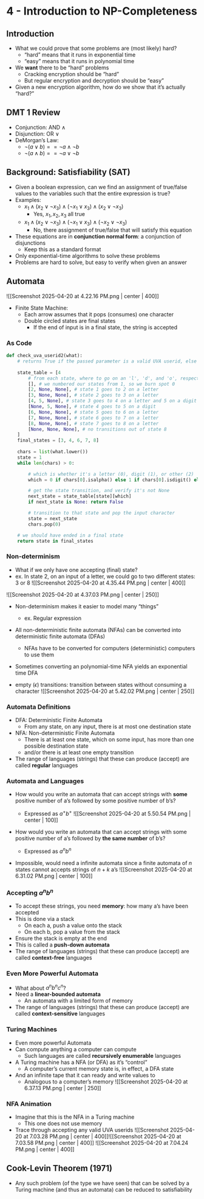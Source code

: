 # 4 - Introduction to NP-Completeness

## Introduction
- What we could prove that some problems are (most likely) hard?
	- “hard” means that it runs in exponential time
	- “easy” means that it runs in polynomial time
- We **want** there to be “hard” problems
	- Cracking encryption should be “hard”
	- But regular encryption and decryption should be “easy”
- Given a new encryption algorithm, how do we show that it’s actually “hard?”

## DMT 1 Review
- Conjunction: AND $\wedge$
- Disjunction: OR $\vee$
- DeMorgan’s Law:
	- $\neg (a \vee b) == \neg a \wedge \neg b$
	- $\neg(a \wedge b) == \neg a \vee \neg b$

## Background: Satisfiability (SAT)
- Given a boolean expression, can we find an assignment of true/false values to the variables such that the entire expression is true?
- Examples:
	- $x_1 \wedge (x_2 \vee \neg x_3) \wedge (\neg x_1 \vee x_3) \wedge (x_2 \vee \neg x_3)$
		- Yes, $x_1,x_2,x_3$ all true
	- $x_1 \wedge (x_2 \vee \neg x_3) \wedge (\neg x_1 \vee x_3) \wedge (\neg x_2 \vee \neg x_3)$
		- No, there assignment of true/false that will satisfy this equation
- These equations are in **conjunction normal form**: a conjunction of disjunctions
	- Keep this as a standard format
- Only exponential-time algorithms to solve these problems
- Problems are hard to solve, but easy to verify when given an answer

## Automata
![[Screenshot 2025-04-20 at 4.22.16 PM.png | center | 400]]
- Finite State Machine:
	- Each arrow assumes that it pops (consumes) one character
	- Double circled states are final states
		- If the end of input is in a final state, the string is accepted

### As Code
``` Python
def check_uva_userid2(what):
	# returns True if the passed parameter is a valid UVA userid, else False
	
	state_table = [4 
		# from each state, where to go on an 'l', 'd', and 'o', respectively
		[], # we numbered our states from 1, so we burn spot 0
		[2, None, None], # state 1 goes to 2 on a letter
		[3, None, None], # state 2 goes to 3 on a letter
		[4, 5, None], # state 3 goes to 4 on a letter and 5 on a digit
		[None, 5, None], # state 4 goes to 5 on a digit
		[6, None, None], # state 5 goes to 6 on a letter  
		[7, None, None], # state 6 goes to 7 on a letter  
		[8, None, None], # state 7 goes to 8 on a letter  
		[None, None, None], # no transitions out of state 8
	]
	final_states = [3, 4, 6, 7, 8]
	
	chars = list(what.lower())
	state = 1
	while len(chars) > 0:

		# which is whether it's a letter (0), digit (1), or other (2)
		which = 0 if chars[0].isalpha() else 1 if chars[0].isdigit() else 2

		# get the state transition, and verify it's not None
		next_state = state_table[state][which]
		if next_state is None: return False

		# transition to that state and pop the input character
		state = next_state
		chars.pop(0)

	# we should have ended in a final state
	return state in final_states
```

### Non-determinism
- What if we only have one accepting (final) state?
- ex. In state 2, on an input of a letter, we could go to two different states: 3 or 8
![[Screenshot 2025-04-20 at 4.35.44 PM.png | center | 400]]

![[Screenshot 2025-04-20 at 4.37.03 PM.png | center | 250]]

- Non-determinism makes it easier to model many “things”
	- ex. Regular expression
- All non-deterministic finite automata (NFAs) can be converted into deterministic finite automata (DFAs)
	- NFAs have to be converted for computers (deterministic) computers to use them
- Sometimes converting an polynomial-time NFA yields an exponential time DFA

- empty ($\epsilon$) transitions: transition between states without consuming a character
![[Screenshot 2025-04-20 at 5.42.02 PM.png | center | 250]]

### Automata Definitions
- DFA: Deterministic Finite Automata
	- From any state, on any input, there is at most one destination state
- NFA: Non-deterministic Finite Automata
	- There is at least one state, which on some input, has more than one possible destination state
	- and/or there is at least one empty transition
- The range of languages (strings) that these can produce (accept) are called **regular** languages

### Automata and Languages
- How would you write an automata that can accept strings with **some** positive number of a’s followed by some positive number of b’s?
	- Expressed as $a^+b^+$
![[Screenshot 2025-04-20 at 5.50.54 PM.png | center | 100]]

- How would you write an automata that can accept strings with some positive number of a’s followed by **the same number** of b’s?
	- Expressed as $a^nb^n$
- Impossible, would need a infinite automata since a finite automata of $n$ states cannot accepts strings of $n+k$ a’s
![[Screenshot 2025-04-20 at 6.31.02 PM.png | center | 100]]

### Accepting $a^n b^n$
- To accept these strings, you need **memory**: how many a’s have been accepted
- This is done via a stack
	- On each a, push a value onto the stack
	- On each b, pop a value from the stack
- Ensure the stack is empty at the end
- This is called a **push-down automata**
- The range of languages (strings) that these can produce (accept) are called **context-free** languages

### Even More Powerful Automata
- What about $a^n b^n c^n$?
- Need a **linear-bounded automata**
	- An automata with a limited form of memory
- The range of languages (strings) that these can produce (accept) are called **context-sensitive** languages

### Turing Machines
- Even more powerful Automata
- Can compute anything a computer can compute
	- Such languages are called **recursively enumerable** languages
- A Turing machine has a NFA (or DFA) as it’s “control”
	- A computer’s current memory state is, in effect, a DFA state
- And an infinite tape that it can ready and write values to
	- Analogous to a computer’s memory
![[Screenshot 2025-04-20 at 6.37.13 PM.png | center | 250]]

### NFA Animation
- Imagine that this is the NFA in a Turing machine
	- This one does not use memory
- Trace through accepting any valid UVA userids
![[Screenshot 2025-04-20 at 7.03.28 PM.png | center | 400]]![[Screenshot 2025-04-20 at 7.03.58 PM.png | center | 400]]
![[Screenshot 2025-04-20 at 7.04.24 PM.png | center | 400]]

## Cook-Levin Theorem (1971)
- Any such problem (of the type we have seen) that can be solved by a Turing machine (and thus an automata) can be reduced to satisfiability
